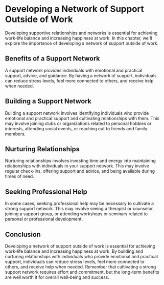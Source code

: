 Developing a Network of Support Outside of Work
============================================================================================================

Developing supportive relationships and networks is essential for achieving work-life balance and increasing happiness at work. In this chapter, we'll explore the importance of developing a network of support outside of work.

Benefits of a Support Network
-----------------------------

A support network provides individuals with emotional and practical support, advice, and guidance. By having a network of support, individuals can reduce stress levels, feel more connected to others, and receive help when needed.

Building a Support Network
--------------------------

Building a support network involves identifying individuals who provide emotional and practical support and cultivating relationships with them. This may involve joining clubs or organizations related to personal hobbies or interests, attending social events, or reaching out to friends and family members.

Nurturing Relationships
-----------------------

Nurturing relationships involves investing time and energy into maintaining relationships with individuals in your support network. This may involve regular check-ins, offering support and advice, and being available during times of need.

Seeking Professional Help
-------------------------

In some cases, seeking professional help may be necessary to cultivate a strong support network. This may involve seeing a therapist or counselor, joining a support group, or attending workshops or seminars related to personal or professional development.

Conclusion
----------

Developing a network of support outside of work is essential for achieving work-life balance and increasing happiness at work. By building and nurturing relationships with individuals who provide emotional and practical support, individuals can reduce stress levels, feel more connected to others, and receive help when needed. Remember that cultivating a strong support network requires effort and commitment, but the long-term benefits are well worth it for overall well-being and success.
